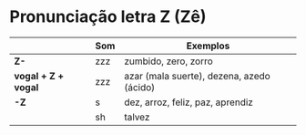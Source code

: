 # Pronunciação letra Z (Zê)

|  | Som | Exemplos |
| -- | -- | -- |
| **Z-**                 | zzz | zumbido, zero, zorro                      |
| **vogal + Z + vogal**  | zzz | azar (mala suerte), dezena, azedo (ácido) |
| **-Z**                 | s   | dez, arroz, feliz, paz, aprendiz          |
|                        | sh  | talvez                                    |
